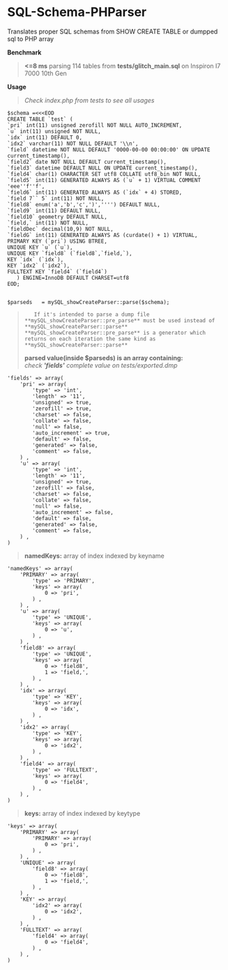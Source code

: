 # SQL-Schema-PHParser
Translates proper SQL schemas from SHOW CREATE TABLE or dumpped sql to PHP array

**Benchmark**
> **<=8 ms** parsing 114 tables from **tests/glitch_main.sql** on Inspiron I7 7000 10th Gen

**Usage**

> *Check index.php from tests to see all usages*

    $schema =<<<EOD
	CREATE TABLE `test` (
    `pri` int(11) unsigned zerofill NOT NULL AUTO_INCREMENT,
    `u` int(11) unsigned NOT NULL,
    `idx` int(11) DEFAULT 0,
    `idx2` varchar(11) NOT NULL DEFAULT '\\n',
    `field` datetime NOT NULL DEFAULT '0000-00-00 00:00:00' ON UPDATE current_timestamp(),
    `field2` date NOT NULL DEFAULT current_timestamp(),
    `field3` datetime DEFAULT NULL ON UPDATE current_timestamp(),
    `field4` char(1) CHARACTER SET utf8 COLLATE utf8_bin NOT NULL,
    `field5` int(11) GENERATED ALWAYS AS (`u` + 1) VIRTUAL COMMENT 'eee''f''f',
    `field6` int(11) GENERATED ALWAYS AS (`idx` + 4) STORED,
    `field 7`` 5` int(11) NOT NULL,
    `field8` enum('a','b','c',')','''') DEFAULT NULL,
    `field9` int(11) DEFAULT NULL,
    `field10` geometry DEFAULT NULL,
    `field,` int(11) NOT NULL,
    `fieldDec` decimal(10,9) NOT NULL,
    `fieldG` int(11) GENERATED ALWAYS AS (curdate() + 1) VIRTUAL,
    PRIMARY KEY (`pri`) USING BTREE,
    UNIQUE KEY `u` (`u`),
    UNIQUE KEY `field8` (`field8`,`field,`),
    KEY `idx` (`idx`),
    KEY `idx2` (`idx2`),
    FULLTEXT KEY `field4` (`field4`)
	   ) ENGINE=InnoDB DEFAULT CHARSET=utf8
	EOD;

    
    $parseds   = mySQL_showCreateParser::parse($schema);

>        If it's intended to parse a dump file
>     **mySQL_showCreateParser::pre_parse** must be used instead of **mySQL_showCreateParser::parse**
>     **mySQL_showCreateParser::pre_parse** is a generator which returns on each iteration the same kind as **mySQL_showCreateParser::parse**
>  
> **parsed value(inside $parseds) is an array containing:**    
> *check **'fields'** complete value on tests/exported.dmp*

	'fields' => array(
		'pri' => array(
			'type' => 'int',
			'length' => '11',
			'unsigned' => true,
			'zerofill' => true,
			'charset' => false,
			'collate' => false,
			'null' => false,
			'auto_increment' => true,
			'default' => false,
			'generated' => false,
			'comment' => false,
		) ,
		'u' => array(
			'type' => 'int',
			'length' => '11',
			'unsigned' => true,
			'zerofill' => false,
			'charset' => false,
			'collate' => false,
			'null' => false,
			'auto_increment' => false,
			'default' => false,
			'generated' => false,
			'comment' => false,
		) ,
	)

> **namedKeys:** array of index indexed by keyname

	'namedKeys' => array(
		'PRIMARY' => array(
			'type' => 'PRIMARY',
			'keys' => array(
				0 => 'pri',
			) ,
		) ,
		'u' => array(
			'type' => 'UNIQUE',
			'keys' => array(
				0 => 'u',
			) ,
		) ,
		'field8' => array(
			'type' => 'UNIQUE',
			'keys' => array(
				0 => 'field8',
				1 => 'field,',
			) ,
		) ,
		'idx' => array(
			'type' => 'KEY',
			'keys' => array(
				0 => 'idx',
			) ,
		) ,
		'idx2' => array(
			'type' => 'KEY',
			'keys' => array(
				0 => 'idx2',
			) ,
		) ,
		'field4' => array(
			'type' => 'FULLTEXT',
			'keys' => array(
				0 => 'field4',
			) ,
		) ,
	)
 > **keys:** array of index indexed by keytype

    'keys' => array(
        'PRIMARY' => array(
            'PRIMARY' => array(
                0 => 'pri',
            ) ,
        ) ,
        'UNIQUE' => array(
            'field8' => array(
                0 => 'field8',
                1 => 'field,',
            ) ,
        ) ,
        'KEY' => array(
            'idx2' => array(
                0 => 'idx2',
            ) ,
        ) ,
        'FULLTEXT' => array(
            'field4' => array(
                0 => 'field4',
            ) ,
        ) ,
    ) 



